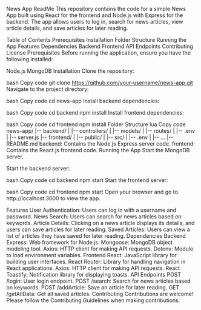 News App ReadMe
This repository contains the code for a simple News App built using React for the frontend and Node.js with Express for the backend. The app allows users to log in, search for news articles, view article details, and save articles for later reading.

Table of Contents
Prerequisites
Installation
Folder Structure
Running the App
Features
Dependencies
Backend
Frontend
API Endpoints
Contributing
License
Prerequisites
Before running the application, ensure you have the following installed:

Node.js
MongoDB
Installation
Clone the repository:

bash
Copy code
git clone https://github.com/your-username/news-app.git
Navigate to the project directory:

bash
Copy code
cd news-app
Install backend dependencies:

bash
Copy code
cd backend
npm install
Install frontend dependencies:

bash
Copy code
cd frontend
npm install
Folder Structure
lua
Copy code
news-app/
|-- backend/
| |-- controllers/
| |-- models/
| |-- routes/
| |-- .env
| |-- server.js
|-- frontend/
| |-- public/
| |-- src/
| |-- .env
| |-- ...
|-- README.md
backend: Contains the Node.js Express server code.
frontend: Contains the React.js frontend code.
Running the App
Start the MongoDB server.

Start the backend server:

bash
Copy code
cd backend
npm start
Start the frontend server:

bash
Copy code
cd frontend
npm start
Open your browser and go to http://localhost:3000 to view the app.

Features
User Authentication: Users can log in with a username and password.
News Search: Users can search for news articles based on keywords.
Article Details: Clicking on a news article displays its details, and users can save articles for later reading.
Saved Articles: Users can view a list of articles they have saved for later reading.
Dependencies
Backend
Express: Web framework for Node.js.
Mongoose: MongoDB object modeling tool.
Axios: HTTP client for making API requests.
Dotenv: Module to load environment variables.
Frontend
React: JavaScript library for building user interfaces.
React Router: Library for handling navigation in React applications.
Axios: HTTP client for making API requests.
React Toastify: Notification library for displaying toasts.
API Endpoints
POST /login: User login endpoint.
POST /search: Search for news articles based on keywords.
POST /addArticle: Save an article for later reading.
GET /getAllData: Get all saved articles.
Contributing
Contributions are welcome! Please follow the Contributing Guidelines when making contributions.
